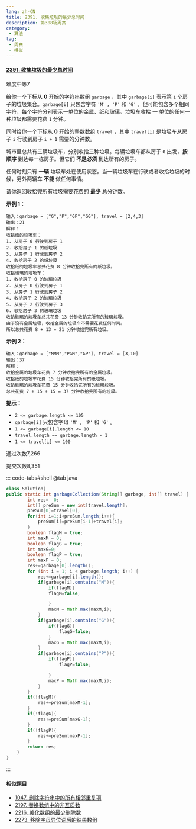 ```yaml
---
lang: zh-CN
title: 2391. 收集垃圾的最少总时间
description: 第308场周赛
category: 
 - 算法
tag:
 - 周赛
 - 模拟
---
```


#### [2391. 收集垃圾的最少总时间](https://leetcode.cn/problems/minimum-amount-of-time-to-collect-garbage/)

难度中等7

给你一个下标从 **0** 开始的字符串数组 `garbage` ，其中 `garbage[i]` 表示第 `i` 个房子的垃圾集合。`garbage[i]` 只包含字符 `'M'` ，`'P'` 和 `'G'` ，但可能包含多个相同字符，每个字符分别表示一单位的金属、纸和玻璃。垃圾车收拾 **一** 单位的任何一种垃圾都需要花费 `1` 分钟。

同时给你一个下标从 **0** 开始的整数数组 `travel` ，其中 `travel[i]` 是垃圾车从房子 `i` 行驶到房子 `i + 1` 需要的分钟数。

城市里总共有三辆垃圾车，分别收拾三种垃圾。每辆垃圾车都从房子 `0` 出发，**按顺序** 到达每一栋房子。但它们 **不是必须** 到达所有的房子。

任何时刻只有 **一辆** 垃圾车处在使用状态。当一辆垃圾车在行驶或者收拾垃圾的时候，另外两辆车 **不能** 做任何事情。

请你返回收拾完所有垃圾需要花费的 **最少** 总分钟数。

 

**示例 1：**

```
输入：garbage = ["G","P","GP","GG"], travel = [2,4,3]
输出：21
解释：
收拾纸的垃圾车：
1. 从房子 0 行驶到房子 1
2. 收拾房子 1 的纸垃圾
3. 从房子 1 行驶到房子 2
4. 收拾房子 2 的纸垃圾
收拾纸的垃圾车总共花费 8 分钟收拾完所有的纸垃圾。
收拾玻璃的垃圾车：
1. 收拾房子 0 的玻璃垃圾
2. 从房子 0 行驶到房子 1
3. 从房子 1 行驶到房子 2
4. 收拾房子 2 的玻璃垃圾
5. 从房子 2 行驶到房子 3
6. 收拾房子 3 的玻璃垃圾
收拾玻璃的垃圾车总共花费 13 分钟收拾完所有的玻璃垃圾。
由于没有金属垃圾，收拾金属的垃圾车不需要花费任何时间。
所以总共花费 8 + 13 = 21 分钟收拾完所有垃圾。
```

**示例 2：**

```
输入：garbage = ["MMM","PGM","GP"], travel = [3,10]
输出：37
解释：
收拾金属的垃圾车花费 7 分钟收拾完所有的金属垃圾。
收拾纸的垃圾车花费 15 分钟收拾完所有的纸垃圾。
收拾玻璃的垃圾车花费 15 分钟收拾完所有的玻璃垃圾。
总共花费 7 + 15 + 15 = 37 分钟收拾完所有的垃圾。
```

 

**提示：**

- `2 <= garbage.length <= 105`
- `garbage[i]` 只包含字母 `'M'` ，`'P'` 和 `'G'` 。
- `1 <= garbage[i].length <= 10`
- `travel.length == garbage.length - 1`
- `1 <= travel[i] <= 100`

通过次数7,266

提交次数8,351

::: code-tabs#shell
@tab java

```java
class Solution{
public static int garbageCollection(String[] garbage, int[] travel) {
        int res=  0;
        int[] preSum = new int[travel.length];
        preSum[0]=travel[0];
        for(int i=1;i<preSum.length;i++){
            preSum[i]=preSum[i-1]+travel[i];
        }
        boolean flagM = true;
        int maxM = 0;
        boolean flagG = true;
        int maxG=0;
        boolean flagP = true;
        int maxP = 0;
        res+=garbage[0].length();
        for (int i = 1; i < garbage.length; i++) {
            res+=garbage[i].length();
            if(garbage[i].contains("M")){
                if(flagM){
                flagM=false;

                }
                maxM = Math.max(maxM,i);
            }
            if(garbage[i].contains("G")){
                if(flagG){
                    flagG=false;
                }
                maxG = Math.max(maxM,i);
            }
            if(garbage[i].contains("P")){
                if(flagP){
                    flagP=false;

                }
                maxP = Math.max(maxM,i);
            }
        }
        if(!flagM){
            res+=preSum[maxM-1];
        }
        if(!flagG){
            res+=preSum[maxG-1];
        }
        if(!flagP){
            res+=preSum[maxP-1];
        }
        return res;
    }
}
```

::: 

#### 相似题目

- [1047. 删除字符串中的所有相邻重复项](https://leetcode.cn/problems/remove-all-adjacent-duplicates-in-string/)
- [2197. 替换数组中的非互质数](https://leetcode.cn/problems/replace-non-coprime-numbers-in-array/)
- [2216. 美化数组的最少删除数](https://leetcode.cn/problems/minimum-deletions-to-make-array-beautiful/)
- [2273. 移除字母异位词后的结果数组](https://leetcode.cn/problems/find-resultant-array-after-removing-anagrams/)